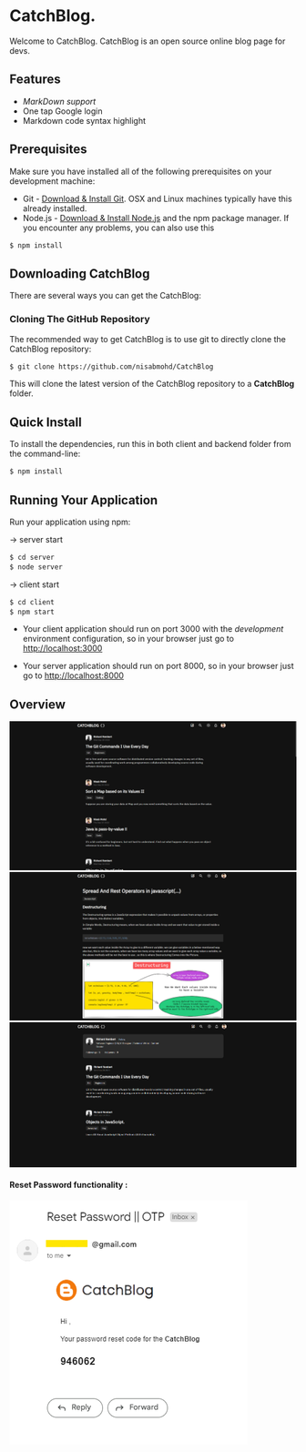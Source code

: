 # CatchBlog.
Welcome to CatchBlog.
CatchBlog is an open source online blog page for devs.

##  Features 
- *MarkDown support* 
- One tap Google login
- Markdown code syntax highlight

## Prerequisites
Make sure you have installed all of the following prerequisites on your development machine:
* Git - [Download & Install Git](https://git-scm.com/downloads). OSX and Linux machines typically have this already installed.
* Node.js - [Download & Install Node.js](https://nodejs.org/en/download/) and the npm package manager. If you encounter any problems, you can also use this 

```bash
$ npm install 
```

## Downloading CatchBlog
There are several ways you can get the CatchBlog:

### Cloning The GitHub Repository
The recommended way to get CatchBlog is to use git to directly clone the CatchBlog repository:

```bash
$ git clone https://github.com/nisabmohd/CatchBlog
```
This will clone the latest version of the CatchBlog repository to a **CatchBlog** folder.



## Quick Install
To install the dependencies, run this in both client and backend folder from the command-line:
```bash
$ npm install
```
## Running Your Application

Run your application using npm:

&#8594; server start
```bash
$ cd server
$ node server
```

&#8594; client start
```bash
$ cd client
$ npm start
```

* Your client application should run on port 3000 with the *development* environment configuration, so in your browser just go to [http://localhost:3000](http://localhost:3000)

* Your server application should run on port 8000, so in your browser just go to [http://localhost:8000](http://localhost:3000)

## Overview

<img src="./images/home.png" />
<img src="./images/post.png" />
<img src="./images/profile.png" />

#### Reset Password functionality :

<img src="./images/mail.png">